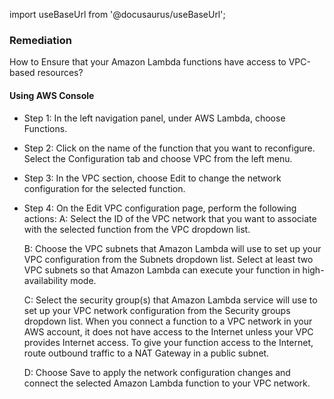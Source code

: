 import useBaseUrl from '@docusaurus/useBaseUrl';

### Remediation
How to Ensure that your Amazon Lambda functions have access to VPC-based resources?

#### Using AWS Console

- Step 1: In the left navigation panel, under AWS Lambda, choose Functions.

- Step 2: Click on the name of the function that you want to reconfigure. Select the Configuration tab and choose VPC from the left menu.

- Step 3: In the VPC section, choose Edit to change the network configuration for the selected function.

- Step 4: On the Edit VPC configuration page, perform the following actions:
	A: Select the ID of the VPC network that you want to associate with the selected function from the VPC dropdown list.
	
    B: Choose the VPC subnets that Amazon Lambda will use to set up your VPC configuration from the Subnets dropdown list. Select at least two VPC subnets so that Amazon Lambda can execute your function in high-availability mode.
	
    C: Select the security group(s) that Amazon Lambda service will use to set up your VPC network configuration from the Security groups dropdown list. When you connect a function to a VPC network in your AWS account, it does not have access to the Internet unless your VPC provides Internet access. To give your function access to the Internet, route outbound traffic to a NAT Gateway in a public subnet.
	
    D: Choose Save to apply the network configuration changes and connect the selected Amazon Lambda function to your VPC network.